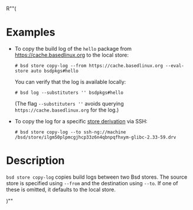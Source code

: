 R""(

# Examples

* To copy the build log of the `hello` package from
  https://cache.basedlinux.org to the local store:

  ```console
  # bsd store copy-log --from https://cache.basedlinux.org --eval-store auto bsdpkgs#hello
  ```

  You can verify that the log is available locally:

  ```console
  # bsd log --substituters '' bsdpkgs#hello
  ```

  (The flag `--substituters ''` avoids querying
  `https://cache.basedlinux.org` for the log.)

* To copy the log for a specific [store derivation] via SSH:

  [store derivation]: @docroot@/glossary.md#gloss-store-derivation

  ```console
  # bsd store copy-log --to ssh-ng://machine /bsd/store/ilgm50plpmcgjhcp33z6n4qbnpqfhxym-glibc-2.33-59.drv
  ```

# Description

`bsd store copy-log` copies build logs between two Bsd stores. The
source store is specified using `--from` and the destination using
`--to`. If one of these is omitted, it defaults to the local store.

)""
